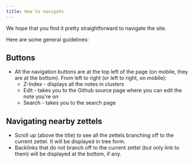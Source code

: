 ```yaml
---
title: How to navigate
---
```


We hope that you find it pretty straightforward to navigate the site. 

Here are some general guidelines: 

## Buttons

* All the navigation buttons are at the top left of the page (on mobile, they are at the bottom). From left to right (or left to right, on mobile):
  * Z-Index - displays all the notes in clusters
  * Edit - takes you to the Github source page where you can edit the note you're on
  * Search - takes you to the search page

## Navigating nearby zettels

* Scroll up (above the title) to see all the zettels branching off to the current zettel. It will be displayed in tree form.
* Backlinks that do not branch off to the current zettel (but only link to them) will be displayed at the bottom, if any.
